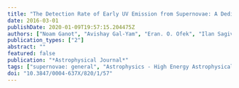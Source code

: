 ```yaml
---
title: "The Detection Rate of Early UV Emission from Supernovae: A Dedicated Galex/PTF Survey and Calibrated Theoretical Estimates"
date: 2016-03-01
publishDate: 2020-01-09T19:57:15.204475Z
authors: ["Noam Ganot", "Avishay Gal-Yam", "Eran. O. Ofek", "Ilan Sagiv", "Eli Waxman", "Ofer Lapid", "Shrinivas R. Kulkarni", "Sagi Ben-Ami", "Mansi M. Kasliwal", "ULTRASAT Science", "Doron Chelouche", "Stephen Rafter", "Ehud Behar", "Ari Laor", "Dovi Poznanski", "Ehud Nakar", "Dan Maoz", "Benny Trakhtenbrot", "WTTH Consortium", "James D. Neill", "Thomas A. Barlow", "Christofer D. Martin", "Suvi Gezari", "GALEX Science Team", "Iair Arcavi", "Joshua S. Bloom", "Peter E. Nugent", "Mark Sullivan", "Palomar Transient Factory"]
publication_types: ["2"]
abstract: ""
featured: false
publication: "*Astrophysical Journal*"
tags: ["supernovae: general", "Astrophysics - High Energy Astrophysical Phenomena", "Astrophysics - Cosmology and Nongalactic Astrophysics"]
doi: "10.3847/0004-637X/820/1/57"
---
```


